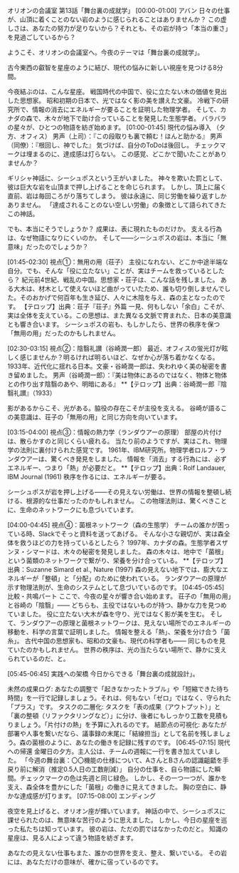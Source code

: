 オリオンの会議室 第13話「舞台裏の成就学」
[00:00-01:00] アバン
日々の仕事が、山頂に着くことのない岩のように感じられることはありませんか？ この虚しさは、あなたの努力が足りないから？それとも、その岩が持つ「本当の重さ」を見過ごしているから？

ようこそ、オリオンの会議室へ。今夜のテーマは「舞台裏の成就学」。

古今東西の叡智を星座のように結び、現代の悩みに新しい視座を見つける8分間。

今夜結ぶのは、こんな星座。
戦国時代の中国で、役に立たない木の価値を見出した思想家。
昭和初期の日本で、光ではなく影の美を讃えた文豪。
冷戦下の研究所で、情報の消去にエネルギーが要ることを証明した物理学者。
そして、カナダの森で、木々が地下で助け合っていることを発見した生態学者。
バラバラの星々が、ひとつの物語を紡ぎ始めます。
[01:00-01:45] 現代の悩み導入
（夕方、オフィス） 
男声（上司）：『この段取りも裏で頼む！ほんと助かる』 
男声（同僚）：『根回し、神でした』 
気づけば、自分のToDoは後回し。 チェックマークは埋まるのに、達成感は灯らない。 
この感覚、どこかで聞いたことがありませんか？

 ギリシャ神話に、シーシュポスという王がいました。 
神々を欺いた罰として、彼は巨大な岩を山頂まで押し上げることを命じられます。 
しかし、頂上に届く直前、岩は毎回ころがり落ちてしまう。 
彼は永遠に、同じ労働を繰り返すしかありません。 「達成されることのない空しい労働」の象徴として語られてきたこの神話。 

でも、本当にそうでしょうか？ 
成果は、表に現れたものだけか。 支える行為は、なぜ物語になりにくいのか。 
そして——シーシュポスの岩は、本当に「無意味」だったのでしょうか？

[01:45-02:30] 視点①：無用の用（荘子）
主役になれない、どこか中途半端な自分。でも、そんな「役に立たない」ことが、実はチームを救っているとしたら？
紀元前4世紀、戦乱の中国。思想家・荘子は、こんな話を残しました。
ある大木は、材木として使えないほど曲がっていたため、誰も切り倒しませんでした。そのおかげで何百年も生き延び、人々に木陰を与え、森の主となったのです。
【テロップ】出典：荘子『荘子』外篇
一見、何もしない「余白」こそが、実は全体を支えている。この思想は、また異なる文脈で育まれた、日本の美意識とも響き合います。
シーシュポスの岩も、もしかしたら、世界の秩序を保つ「無用の用」だったのかもしれません。


[02:30-03:15] 視点②：陰翳礼讃（谷崎潤一郎）
最近、オフィスの蛍光灯が眩しく感じませんか？明るければ明るいほど、なぜか心が落ち着かなくなる。
1933年、近代化に揺れる日本。文豪・谷崎潤一郎は、失われゆく美の秘密を書き留めました。
男声（谷崎潤一郎）：『美は物体にあるのではなく、物体と物体との作り出す陰翳のあや、明暗にある』
**【テロップ】出典：谷崎潤一郎『陰翳礼讃』（1933）

影があるからこそ、光がある。脇役の存在こそが主役を支える。
谷崎が語るこの美意識は、荘子の「無用の用」と同じ方向を向いています。

[03:15-04:00] 視点③：情報の熱力学（ランダウアーの原理）
部屋の片付けは、散らかすのと同じくらい疲れる。
当たり前のようですが、実はこれ、物理学の法則に裏付けられた感覚です。
1961年、IBM研究所。物理学者ロルフ・ランダウアーは、驚くべき発見をしました。
情報を「消去」する行為には、必ずエネルギー、つまり「熱」が必要だと。
**【テロップ】出典：Rolf Landauer, IBM Journal (1961)
秩序を作るには、エネルギーが要る。

シーシュポスが岩を押し上げる——その見えない労働は、世界の情報を整頓し続ける、根源的な仕事だったのかもしれません。
この物理法則は、驚くべきことに、生命のネットワークにも息づいています。

[04:00-04:45] 視点④：菌根ネットワーク（森の生態学）
チームの誰かが困っている時、Slackでそっと資料を送ってあげる。
そんな小さな親切が、実は森全体を救うほどの力を持っているとしたら？
1997年、カナダの森。生態学者スザンヌ・シマードは、木々の秘密を発見しました。
森の木々は、地中で「菌根」という菌類のネットワークで繋がり、栄養を分け合っている。
**【テロップ】出典：Suzanne Simard et al., Nature (1997)
森の見えない地下では、膨大なエネルギーが「整頓」と「分配」のために使われている。
ランダウアーの原理が示す物理法則が、生命のシステムとして息づいているのです。
[04:45-05:45] 比較・共鳴パート
ここで、今夜の星々が響き合い始めます。
荘子の「無用の用」と谷崎の「陰翳」——
どちらも、主役ではないものが持つ、静かな力を見つめていました。
役に立たない大木が森を守り、光ではなく影が美を生む。
そして、ランダウアーの原理と菌根ネットワークは、見えない場所でのエネルギーの移動を、科学の言葉で証明しました。
情報を整える「熱」、栄養を分け合う「菌糸」。
古代中国の思想家も、昭和の文豪も、現代の科学者も——
同じものを見ていたのかもしれません。
世界の秩序は、光の当たらない場所で、静かに支えられているのだ、と。

[05:45-06:45] 実践への架橋
今日からできる「舞台裏の成就設計」。

未然の成果ログ: あなたの調整で「起きなかったトラブル」や「短縮できた待ち時間」を一行で記録しましょう。それは、何もない「ゼロ」ではなく、守られた「プラス」です。
タスクの二層化: タスクを「表の成果（アウトプット）」と「裏の整頓（リファクタリングなど）」に分け、後者にもしっかり工数を見積もりましょう。「片付けの熱」を予算に入れるのです。
結節点の可視化: あなたが部署や人事を繋いだなら、議事録の末尾に「結線担当」として名前を残しましょう。森の菌根のように、あなたの働きを記録に残すのです。
[06:45-07:15] 現代への帰還
金曜日の夕方。主人公は、チームの週報に一行を書き加えていました。 
「今週の舞台裏：〇〇機能の仕様について、AさんとBさんの認識齟齬を手戻り前に解消（推定0.5人日の工数削減）」 
自分の仕事を、自ら物語にした瞬間。チェックマークの色は先週と同じ緑色。
しかし、その一つ一つが、誰かを支え、森全体を豊かにした「菌根」の働きに見えてきました。
胸の空白に、静かな達成感が灯ります。
[07:15-08:00] エンディング

夜空を見上げると、オリオン座が輝いています。 
神話の中で、シーシュポスに課せられたのは、無意味な苦行のように思えました。
しかし、今日の星座を巡った私たちは知っています。
彼の岩は、ただの罰ではなかったのだと。
 知識の星座は、見る人によって違う物語を紡ぎます。 

あなたの見えない仕事もまた、誰かの世界を支え、整え、繋いでいる。
その岩には、あなただけの意味が、確かに宿っているのです。
